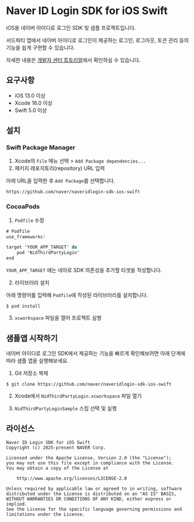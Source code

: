 # Naver ID Login SDK for iOS Swift

iOS용 네이버 아이디로 로그인 SDK 및 샘플 프로젝트입니다. 

서드파티 앱에서 네이버 아이디로 로그인이 제공하는 로그인, 로그아웃, 토큰 관리 등의 기능을 쉽게 구현할 수 있습니다.



자세한 내용은 [개발자 센터 튜토리얼](https://developers.naver.com/docs/login/ios/ios.md)에서 확인하실 수 있습니다.

## 요구사항

- iOS 13.0 이상
- Xcode 16.0 이상
- Swift 5.0 이상



## 설치

### Swift Package Manager

1. Xcode의 `File` 메뉴 선택 > `Add Package dependencies...` 
2. 패키지 레포지토리(repository) URL 입력

아래 URL을 입력한 후 `Add Package`를 선택합니다.

```
https://github.com/naver/naveridlogin-sdk-ios-swift
```



### CocoaPods

1. `Podfile` 수정

```Swift
# Podfile
use_frameworks!

target 'YOUR_APP_TARGET' do
	pod 'NidThirdPartyLogin'
end
```

`YOUR_APP_TARGET` 에는 네아로 SDK 의존성을 추가할 타겟을 작성합니다.

2. 라이브러리 설치

아래 명령어를 입력해 `Podfile`에 작성된 라이브러리를 설치합니다.

```shell
$ pod install
```

3. `xcworkspace` 파일을 열어 프로젝트 실행



## 샘플앱 시작하기

네이버 아이디로 로그인 SDK에서 제공하는 기능을 빠르게 확인해보려면 아래 단계에 따라 샘플 앱을 실행해보세요.

1. Git 저장소 복제


```shell
$ git clone https://github.com/naver/naveridlogin-sdk-ios-swift
```

2. Xcode에서 `NidThirdPartyLogin.xcworkspace` 파일 열기

3. `NidThirdPartyLoginSample` 스킴 선택 및 실행




## 라이선스

```
Naver ID Login SDK for iOS Swift
Copyright (c) 2025-present NAVER Corp.

Licensed under the Apache License, Version 2.0 (the "License");
you may not use this file except in compliance with the License.
You may obtain a copy of the License at

    http://www.apache.org/licenses/LICENSE-2.0

Unless required by applicable law or agreed to in writing, software
distributed under the License is distributed on an "AS IS" BASIS,
WITHOUT WARRANTIES OR CONDITIONS OF ANY KIND, either express or implied.
See the License for the specific language governing permissions and
limitations under the License.
```
